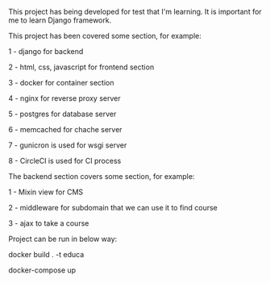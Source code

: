 This project has being developed for test that I'm learning.
It is important for me to learn Django framework.

This project has been covered some section, for example:

1 - django for backend

2 - html, css, javascript for frontend section

3 - docker for container section

4 - nginx for reverse proxy server

5 - postgres for database server

6 - memcached for chache server

7 - gunicron is used for wsgi server

8 - CircleCI is used for CI process

The backend section covers some section, for example:

1 - Mixin view for CMS

2 - middleware for subdomain that we can use it to find course

3 - ajax to take a course


Project can be run in below way:

docker build . -t educa

docker-compose up


